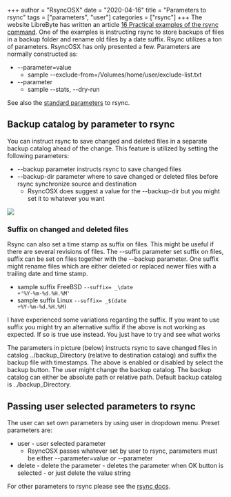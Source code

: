 +++
author = "RsyncOSX"
date = "2020-04-16"
title =  "Parameters to rsync"
tags = ["parameters", "user"]
categories = ["rsync"]
+++
The website LibreByte has written an article [16 Practical examples of the rsync command](http://www.librebyte.net/en/gnulinux/14-practical-examples-of-the-rsync-command/). One of the examples is instructing rsync to store backups of files in a backup folder and rename old files by a date suffix. Rsync utilizes a ton of parameters. RsyncOSX has only presented a few. Parameters are normally constructed as:

- --parameter=value
	- sample --exclude-from=/Volumes/home/user/exclude-list.txt
- --parameter
	- sample --stats, --dry-run

See also the [standard parameters](/post/rsyncparameters/) to rsync.

## Backup catalog by parameter to rsync

You can instruct rsync to save changed and deleted files in a separate backup catalog ahead of the change. This feature is utilized by setting the following parameters:

- --backup parameter instructs rsync to save changed files
- --backup-dir parameter where to save changed or deleted files before rsync synchronize source and destination
	- RsyncOSX does suggest a value for the --backup-dir but you might set it to whatever you want

![](/images/RsyncOSX/master/rsync/rsync.png)

### Suffix on changed and deleted files

Rsync can also set a time stamp as suffix on files. This might be useful if there are several revisions of files. The --suffix parameter set suffix on files, suffix can be set on files together with the --backup parameter. One suffix might rename files which are either deleted or replaced newer files with a trailing date and time stamp.

- sample suffix FreeBSD <code>--suffix= _\date +'%Y-%m-%d.%H.%M'</code>
- sample suffix Linux <code>--suffix= _$(date +%Y-%m-%d.%H.%M)</code>

I have experienced some variations regarding the suffix. If you want to use suffix you might try an alternative suffix if the above is not working as expected. If so is true use  instead. You just have to try and see what works

The parameters in picture (below) instructs rsync to save changed files in catalog ../backup_Directory (relative to destination catalog) and suffix the backup file with timestamps. The above is enabled or disabled by select the backup button. The user might change the backup catalog. The backup catalog can either be absolute path or relative path. Default backup catalog is ../backup_Directory.

## Passing user selected parameters to rsync

The user can set own parameters by using user in dropdown menu. Preset parameters are:

- user - user selected parameter
	- RsyncOSX passes whatever set by user to rsync, parameters must be either --parameter=value or --parameter
- delete - delete the parameter
		- deletes the parameter when OK button is selected
		- or just delete the value string

For other parameters to rsync please see the [rsync docs](https://download.samba.org/pub/rsync/rsync.html).
